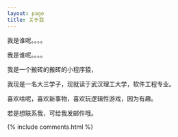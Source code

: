 ```yaml
---
layout: page
title: 关于我 
---
```


我是谁呢。。。。

我是谁呢。。。。

我是一个搬砖的搬砖的小程序猿，

我现是一名大三学子，现就读于武汉理工大学，软件工程专业。

喜欢啥呢，喜欢新事物，喜欢玩逻辑性游戏，因为有趣。







若是想联系我，可给我发邮件哦。


{% include comments.html %}


